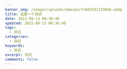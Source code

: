 ```yaml
---
banner_img: /images/uploads/mmexport1602581319886.webp
title: 这是一个测试
date: 2022-08-13 08:36:40
updated: 2022-08-13 08:36:40
tags:
  - 测试
categories:
  - 测试
keywords:
  - 测试
excerpt: 测试
comments: false
---
```

